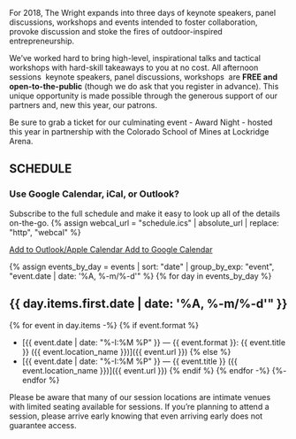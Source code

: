 For 2018, The Wright expands into three days of keynote speakers, panel discussions, workshops and events intended to foster collaboration, provoke discussion and stoke the fires of outdoor-inspired entrepreneurship.

We’ve worked hard to bring high-level, inspirational talks and tactical workshops with hard-skill takeaways to you at no cost. All afternoon sessions ­ keynote speakers, panel discussions, workshops ­ are **FREE and open-to-the-public** (though we do ask that you register in advance). This unique opportunity is made possible through the generous support of our partners and, new this year, our patrons. 

Be sure to grab a ticket for our culminating event - Award Night - hosted this year in partnership with the Colorado School of Mines at Lockridge Arena.

## SCHEDULE
### Use Google Calendar, iCal, or Outlook?
Subscribe to the full schedule and make it easy to look up all of the details on-the-go.
{% assign webcal_url = "schedule.ics" | absolute_url | replace: "http", "webcal" %}

<a class="calendar-button" href="{{ webcal_url }}">
  <i class="fa fa-calendar" aria-hidden="true"></i>
  Add to Outlook/Apple Calendar
</a>
<a class="calendar-button" href="http://www.google.com/calendar/render?cid={{ webcal_url }}" target="_blank">
  <i class="fa fa-calendar" aria-hidden="true"></i>
  Add to Google Calendar
</a>

{% assign events_by_day = 
  events | 
  sort: "date" | 
  group_by_exp: "event", "event.date | date: '%A, %-m/%-d'" %}
{% for day in events_by_day %}

## {{ day.items.first.date | date: '%A, %-m/%-d'" }}

{% for event in day.items -%}
{% if event.format %}
- [{{ event.date | date: "%-I:%M %P" }} &mdash; {{ event.format }}: {{ event.title }} ({{ event.location_name }})]({{ event.url }})
{% else %}
- [{{ event.date | date: "%-I:%M %P" }} &mdash; {{ event.title }} ({{ event.location_name }})]({{ event.url }})
{% endif %}
{% endfor -%}
{%- endfor %}

<span class="disclaimer">
Please be aware that many of our session locations are intimate venues with limited seating available for sessions. If you’re planning to attend a session, please arrive early knowing that even arriving early does not guarantee access.
</span>
